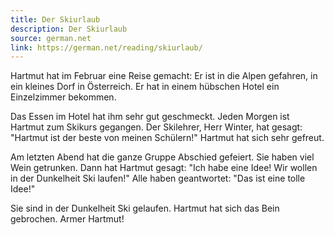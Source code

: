```yaml
---
title: Der Skiurlaub
description: Der Skiurlaub
source: german.net
link: https://german.net/reading/skiurlaub/
---
```


Hartmut hat im Februar eine Reise gemacht: Er ist in die Alpen gefahren, in ein kleines Dorf in Österreich. Er hat in einem hübschen Hotel ein Einzelzimmer bekommen.

Das Essen im Hotel hat ihm sehr gut geschmeckt. Jeden Morgen ist Hartmut zum Skikurs gegangen. Der Skilehrer, Herr Winter, hat gesagt: "Hartmut ist der beste von meinen Schülern!" Hartmut hat sich sehr gefreut.

Am letzten Abend hat die ganze Gruppe Abschied gefeiert. Sie haben viel Wein getrunken. Dann hat Hartmut gesagt: "Ich habe eine Idee! Wir wollen in der Dunkelheit Ski laufen!" Alle haben geantwortet: "Das ist eine tolle Idee!"

Sie sind in der Dunkelheit Ski gelaufen. Hartmut hat sich das Bein gebrochen. Armer Hartmut!